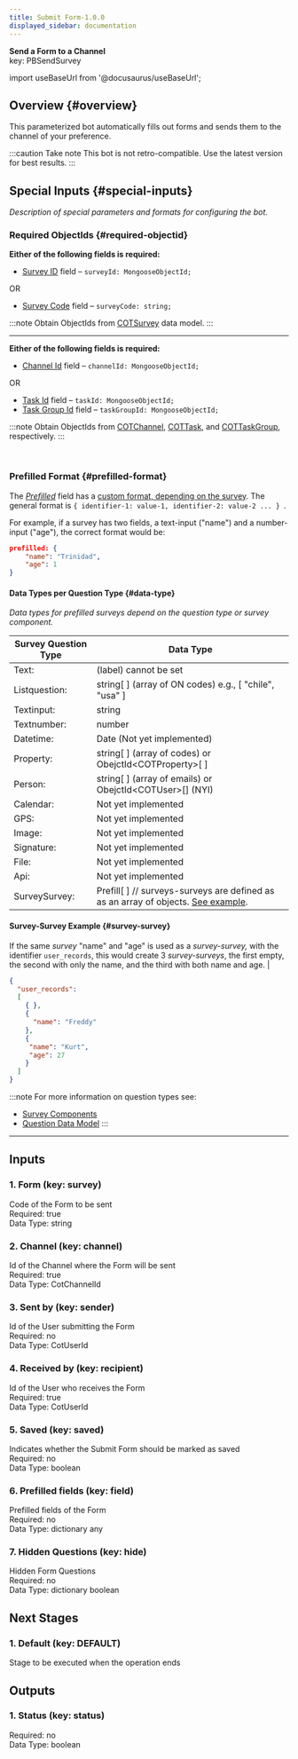 ```yaml
---  
title: Submit Form-1.0.0  
displayed_sidebar: documentation  
---  
```

**Send a Form to a Channel**  
key: PBSendSurvey  

import useBaseUrl from '@docusaurus/useBaseUrl';

## Overview {#overview}

This parameterized bot automatically fills out forms and sends them to the channel of your preference.

:::caution Take note
This bot is not retro-compatible. Use the latest version for best results.
:::

## Special Inputs {#special-inputs}
_Description of special parameters and formats for configuring the bot._



<div className="alert alert--secondary">

### Required ObjectIds {#required-objectid}

**Either of the following fields is required:**
  
<div className="padding-left--lg">

- [Survey ID](#1-survey-id-key-surveyid) field – `surveyId: MongooseObjectId;`

OR

- [Survey Code](#2-survey-code-key-surveycode) field – `surveyCode: string;`

:::note
Obtain ObjectIds from [COTSurvey](/docs/documentation/models/surveys/model_surveys) data model.
:::

</div>

---------

**Either of the following fields is required:**

<div className="padding-left--lg">

- [Channel Id](#3-channel-id-key-channelid) field – `channelId: MongooseObjectId;`

OR

- [Task Id](#4-task-id-key-taskid) field – `taskId: MongooseObjectId;`
- [Task Group Id](#5-task-group-id-key-taskgroupid) field – `taskGroupId: MongooseObjectId;`

:::note
Obtain ObjectIds from [COTChannel](/docs/documentation/models/communication/model_channels), [COTTask](/docs/documentation/models/tasks/model_tasks), and [COTTaskGroup](/docs/documentation/models/tasks/model_taskgroup), respectively.
:::

</div>
</div>
<br/>

<div className="alert alert--secondary">

### Prefilled Format {#prefilled-format}

The [_Prefilled_](#9-prefilled-key-prefilled) field has a [custom format, depending on the survey](#data-type). 
The general format is `{ identifier-1: value-1, identifier-2: value-2 ... } `.

For example, if a survey has two fields, a text-input ("name") and a number-input ("age"), the correct format would be: 

```json
prefilled: {
    "name": "Trinidad",
    "age": 1
}
```

#### Data Types per Question Type {#data-type}
_Data types for prefilled surveys depend on the question type or survey component._

| Survey Question Type | Data Type |
| ---- | ----- |
| Text: | (label) cannot be set |
| Listquestion: | string[ ] (array of ON codes) e.g., [ "chile", "usa" ] |
| Textinput: | string |
| Textnumber: | number |
| Datetime: | Date (Not yet implemented) |
| Property: | string[ ]  (array of codes)  or  ObejctId<COTProperty\>[ ] |
| Person: | string[ ]  (array of emails)  or  ObejctId<COTUser\>[]  (NYI) |
| Calendar: | Not yet implemented |
| GPS: | Not yet implemented |
| Image: |  Not yet implemented |
| Signature: | Not yet implemented |
| File: | Not yet implemented |
| Api: | Not yet implemented |
| SurveySurvey: | Prefill[ ]   // surveys-surveys are defined as as an array of objects. [See example](#survey-survey). |

#### Survey-Survey Example {#survey-survey}
If the same _survey_ "name" and "age" is used as a _survey-survey,_ with the identifier `user_records`, this would create 3 _survey-surveys_, the first empty, the second with only the name, and the third with both name and age. |

```json
{
  "user_records": 
  [ 
    { },
    {
      "name": "Freddy"
    },
    {
     "name": "Kurt",
     "age": 27
    }
  ]
}
```

:::note
For more information on question types see: 
- [Survey Components](/docs/documentation/admin/survey/survey_overview#form-components)
- [Question Data Model](/docs/documentation/models/surveys/model_questions)
:::

</div>



---------

  
## Inputs  
### 1. Form (key: survey)  
Code of the Form to be sent  
Required: true  
Data Type: string   
### 2. Channel (key: channel)  
Id of the Channel where the Form will be sent  
Required: true  
Data Type: CotChannelId   
### 3. Sent by (key: sender)  
Id of the User submitting the Form  
Required: no  
Data Type: CotUserId   
### 4. Received by (key: recipient)  
Id of the User who receives the Form  
Required: true  
Data Type: CotUserId   
### 5. Saved (key: saved)  
Indicates whether the Submit Form should be marked as saved  
Required: no  
Data Type: boolean   
### 6. Prefilled fields (key: field)  
Prefilled fields of the Form  
Required: no  
Data Type: dictionary any  
### 7. Hidden Questions (key: hide)  
Hidden Form Questions  
Required: no  
Data Type: dictionary boolean  
## Next Stages  
### 1. Default (key: DEFAULT)  
Stage to be executed when the operation ends  
## Outputs  
### 1. Status (key: status)  
  
Required: no  
Data Type: boolean 